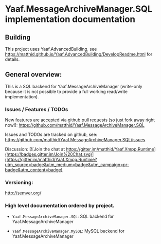 ﻿# Yaaf.MessageArchiveManager.SQL implementation documentation 

## Building

This project uses Yaaf.AdvancedBuilding, see https://matthid.github.io/Yaaf.AdvancedBuilding/DevelopReadme.html for details.

## General overview:

This is a SQL backend for Yaaf.MessageArchiveManager (write-only because it is not possible to provide a full working read/write implementation).

### Issues / Features / TODOs

New features are accepted via github pull requests (so just fork away right now!):  https://github.com/matthid/Yaaf.MessageArchiveManager.SQL

Issues and TODOs are tracked on github, see: https://github.com/matthid/Yaaf.MessageArchiveManager.SQL/issues

Discussion: [![Join the chat at https://gitter.im/matthid/Yaaf.Xmpp.Runtime](https://badges.gitter.im/Join%20Chat.svg)](https://gitter.im/matthid/Yaaf.Xmpp.Runtime?utm_source=badge&utm_medium=badge&utm_campaign=pr-badge&utm_content=badge)

### Versioning: 

http://semver.org/

### High level documentation ordered by project.

- `Yaaf.MessageArchiveManager.SQL`: SQL backend for Yaaf.MessageArchiveManager

- `Yaaf.MessageArchiveManager.MySQL`: MySQL backend for Yaaf.MessageArchiveManager
